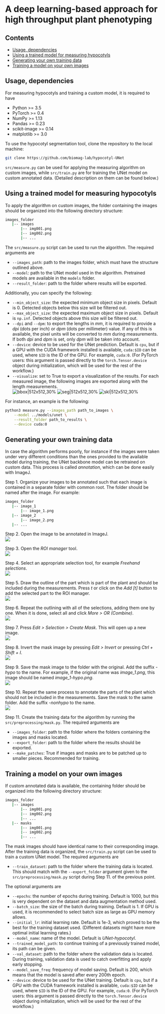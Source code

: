 # A deep learning-based approach for high throughput plant phenotyping

## Contents
- [Usage, dependencies](#usage)
- [Using a trained model for measuring hypocotyls](#measuring)
- [Generating your own training data](#annotating)
- [Training a model on your own images](#training)

## Usage, dependencies <a name="usage"></a>
For measuring hypocotyls and training a custom model, it is required to have
- Python >= 3.5
- PyTorch >= 0.4
- NumPy >= 1.13
- Pandas >= 0.23
- scikit-image >= 0.14
- matplotlib >= 3.0

To use the hypocotyl segmentation tool, clone the repository to the local machine:
```bash
git clone https://github.com/biomag-lab/hypocotyl-UNet
```
`src/measure.py` can be used for applying the measuring algorithm on custom images, while `src/train.py` are for training the UNet model on custom annotated data. (Detailed description on them can be found below.)

## Using a trained model for measuring hypocotyls <a name="measuring"></a>
To apply the algorithm on custom images, the folder containing the images should be organized into the following directory structure:
```bash
images_folder
   |-- images
       |-- img001.png
       |-- img002.png
       |-- ...
```
The `src/measure.py` script can be used to run the algorithm. The required arguments are
- `--images_path`: path to the images folder, which must have the structure outlined above.
- `--model`: path to the UNet model used in the algorithm. Pretrained models are available in the `models` folder.
- `--result_folder`: path to the folder where results will be exported.  

Additionally, you can specify the following:
- `--min_object_size`: the expected minimum object size in pixels. Default is 0. Detected objects below this size will be filtered out.
- `--max_object_size`: the expected maximum object size in pixels. Default is `np.inf`. Detected objects above this size will be filtered out.
- `--dpi` and `--dpm`: to export the lengths in *mm*, it is required to provide a *dpi* (dots per inch) or *dpm* (dots per millimeter) value. If any of this is available, the pixel units will be converted to *mm* during measurements. If both *dpi* and *dpm* is set, only *dpm* will be taken into account.
- `--device`: device to be used for the UNet prediction. Default is `cpu`, but if a GPU with the CUDA framework installed is available, `cuda:$ID` can be used, where `$ID` is the ID of the GPU. For example, `cuda:0`. (For PyTorch users: this argument is passed directly to the `torch.Tensor.device` object during initialization, which will be used for the rest of the workflow.)
- `--visualize`: set to True to export a visualization of the results. For each measured image, the following images are exported along with the length measurements.  
![bbox|512x512,30%](docs/img/vis_bbox.png) ![seg|512x512,30%](docs/img/vis_seg.png) ![skl|512x512,30%](docs/img/vis_skl.png)

For instance, an example is the following:
```bash
python3 measure.py --images_path path_to_images \
    --model ../models/unet \
    --result_folder path_to_results \
    --device cuda:0
```

## Generating your own training data <a name="annotating"></a>
In case the algorithm performs poorly, for instance if the images were taken under very different conditions than the ones provided to the available model during training, the UNet backbone model can be retrained on custom data. This process is called *annotation*, which can be done easily with ImageJ.

Step 1. Organize your images to be annotated such that each image is contained in a separate folder with common root. The folder should be named after the image. For example:
```bash
images_folder
   |-- image_1
       |-- image_1.png
   |-- image_2
       |-- image_2.png
   |-- ...
```

Step 2. Open the image to be annotated in ImageJ.  
![](docs/img/step_02.png)

Step 3. Open the *ROI manager* tool.  
![](docs/img/step_03.png)

Step 4. Select an appropriate selection tool, for example *Freehand selections*.  
![](docs/img/step_04.png)

Step 5. Draw the outline of the part which is part of the plant and should be included during the measurements. Press *t* or click on the *Add [t]* button to add the selected part to the ROI manager.  
![](docs/img/step_05.png)

Step 6. Repeat the outlining with all of the selections, adding them one by one. When it is done, select all and click *More > OR (Combine)*.  
![](docs/img/step_06.png)

Step 7. Press *Edit > Selection > Create Mask*. This will open up a new image.  
![](docs/img/step_07.png)

Step 8. Invert the mask image by pressing *Edit > Invert* or pressing *Ctrl + Shift + I*.  
![](docs/img/step_08.png)

Step 9. Save the mask image to the folder with the original. Add the suffix *-hypo* to the name. For example, if the original name was *image_1.png*, this image should be named *image_1-hypo.png*.  
![](docs/img/step_09.png)

Step 10. Repeat the same process to annotate the parts of the plant which should not be included in the measurements. Save the mask to the same folder. Add the suffix *-nonhypo* to the name.  
![](docs/img/step_10.png)

Step 11. Create the training data for the algorithm by running the `src/preprocessing/mask.py`. The required arguments are
- `--images_folder`: path to the folder where the folders containing the images and masks located.
- `--export_folder`: path to the folder where the results should be exported.
- `--make_patches`: True if images and masks are to be patched up to smaller pieces. Recommended for training.

## Training a model on your own images <a name="training"></a>
If custom annotated data is available, the containing folder should be organized into the following directory structure:
```bash
images_folder
   |-- images
       |-- img001.png
       |-- img002.png
       |-- ...
   |-- masks
       |-- img001.png
       |-- img002.png
       |-- ...
```
The mask images should have identical name to their corresponding image. After the training data is organized, the `src/train.py` script can be used to train a custom UNet model. The required arguments are
- `--train_dataset`: path to the folder where the training data is located. This should match with the `--export_folder` argument given to the `src/preprocessing/mask.py` script during Step 11. of the previous point.

The optional arguments are
- `--epochs`: the number of epochs during training. Default is 1000, but this is very dependent on the dataset and data augmentation method used.
- `--batch_size`: the size of the batch during training. Default is 1. If GPU is used, it is recommended to select batch size as large as GPU memory allows.
- `--initial_lr`: initial learning rate. Default is 1e-3, which proved to be the best for the training dataset used. (Different datasets might have more optimal initial learning rates.)
- `--model_name`: name of the model. Default is *UNet-hypocotyl*.
- `--trained_model_path`: to continue training of a previously trained model, its path can be given.
- `--val_dataset`: path to the folder where the validation data is located. During training, validation data is used to catch overfitting and apply early stopping.
- `--model_save_freq`: frequency of model saving. Default is 200, which means that the model is saved after every 200th epoch.
- `--device`: device to be used for the UNet training. Default is `cpu`, but if a GPU with the CUDA framework installed is available, `cuda:$ID` can be used, where `$ID` is the ID of the GPU. For example, `cuda:0`. (For PyTorch users: this argument is passed directly to the `torch.Tensor.device` object during initialization, which will be used for the rest of the workflow.)

